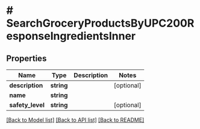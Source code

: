 # # SearchGroceryProductsByUPC200ResponseIngredientsInner

## Properties

Name | Type | Description | Notes
------------ | ------------- | ------------- | -------------
**description** | **string** |  | [optional]
**name** | **string** |  |
**safety_level** | **string** |  | [optional]

[[Back to Model list]](../../README.md#models) [[Back to API list]](../../README.md#endpoints) [[Back to README]](../../README.md)
